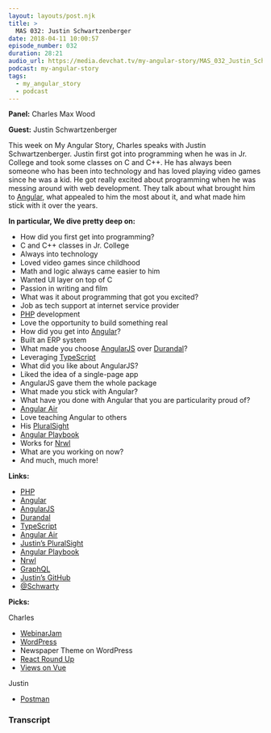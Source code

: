 ```yaml
---
layout: layouts/post.njk
title: >
  MAS 032: Justin Schwartzenberger
date: 2018-04-11 10:00:57
episode_number: 032
duration: 28:21
audio_url: https://media.devchat.tv/my-angular-story/MAS_032_Justin_Schwartzenberger.mp3
podcast: my-angular-story
tags:
  - my_angular_story
  - podcast
---
```


**Panel:** Charles Max Wood

**Guest:** Justin Schwartzenberger

This week on My Angular Story, Charles speaks with Justin Schwartzenberger. Justin first got into programming when he was in Jr. College and took some classes on C and C++. He has always been someone who has been into technology and has loved playing video games since he was a kid. He got really excited about programming when he was messing around with web development. They talk about what brought him to [Angular](https://angular.io/), what appealed to him the most about it, and what made him stick with it over the years.

**In particular, We dive pretty deep on:**

- How did you first get into programming?
- C and C++ classes in Jr. College
- Always into technology
- Loved video games since childhood
- Math and logic always came easier to him
- Wanted UI layer on top of C
- Passion in writing and film
- What was it about programming that got you excited?
- Job as tech support at internet service provider
- [PHP](https://www.php.net/) development
- Love the opportunity to build something real
- How did you get into [Angular](https://angular.io/)?
- Built an ERP system
- What made you choose [AngularJS](https://angularjs.org/) over [Durandal](https://durandaljs.com/)?
- Leveraging [TypeScript](https://www.typescriptlang.org/)
- What did you like about AngularJS?
- Liked the idea of a single-page app
- AngularJS gave them the whole package
- What made you stick with Angular?
- What have you done with Angular that you are particularity proud of?
- [Angular Air](https://angularair.com/)
- Love teaching Angular to others
- His [PluralSight](https://www.pluralsight.com/authors/justin-schwarty)
- [Angular Playbook](https://angularplaybook.com/)
- Works for [Nrwl](https://nrwl.io/)
- What are you working on now?
- And much, much more!

**Links:**

- [PHP](https://www.php.net/)
- [Angular](https://angular.io/)
- [AngularJS](https://angularjs.org/)
- [Durandal](https://durandaljs.com/)
- [TypeScript](https://www.typescriptlang.org/)
- [Angular Air](https://angularair.com/)
- [Justin’s PluralSight](https://www.pluralsight.com/authors/justin-schwarty)
- [Angular Playbook](https://angularplaybook.com/)
- [Nrwl](https://nrwl.io/)
- [GraphQL](https://graphql.org/)
- [Justin’s GitHub](https://github.com/jschwarty)
- [@Schwarty](https://twitter.com/schwarty)

**Picks:**

Charles

- [WebinarJam](https://www.webinarjam.com/)
- [WordPress](https://wordpress.com/)
- Newspaper Theme on WordPress
- [React Round Up](https://devchat.tv/react-round-up)
- [Views on Vue](https://viewsonvue.com/)

Justin

- [Postman](https://www.getpostman.com/)

### Transcript

